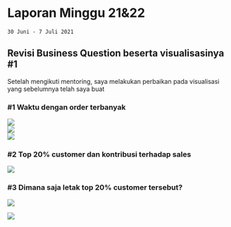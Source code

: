 

# Laporan Minggu 21&22

    30 Juni - 7 Juli 2021
## Revisi Business Question beserta visualisasinya #1
Setelah mengikuti mentoring, saya melakukan perbaikan pada visualisasi yang sebelumnya telah saya buat 
### #1 **Waktu dengan order terbanyak**
  **![](https://lh3.googleusercontent.com/85ySz8uG8C5mcntWgeC9V1HA4POymk14MAq5nO-EPZdhakEDh2e07nuiFk64PIPjlktRyEXDpNlEthApSZiie96ezkqDbpL_jiHRoHYTcnMSm4Ur1-HRRpR4G_5Q8mmZ8PFeAKBG=s0)**  
  **![](https://lh6.googleusercontent.com/iTaqXsbP3_u_Uf2hj7gUQXhcPAHBAwjuHhgUnlW-40SKwFaCAYjos1IqWQdTHdvzLIrhoYwgRJGQwRWXkXKtaBpwEDObBuRXnIchasFCfPH_tAZX4VB46eapVYLBkh9x__kC3Vqq=s0)**  
  **![](https://lh5.googleusercontent.com/od82hL4hxb07gaWdb-h5hyzYTKFdvSShgfsBJU2NPFIC_kE0RSV18EXXXBRVHUr3yWeyAzbCFJ1owB3ADyRfKnwJIra83Ae0VAN7cP6bPoClH2RuJ9i6-UXF1kJHimklKpz6sODn=s0)**  
  

### #2 **Top 20% customer dan kontribusi terhadap sales**  
**![](https://lh4.googleusercontent.com/EJhAwdxsfuiMZ4PsjsNYw5szPbv5Q2ow4RKsNqnl6ViDu0oMbkWLpxpnChBfPbjbOwHWjXF1h1X7D9uS4iitU8SQ8xyRrULV2kBlx82es2tlOyLojwrh4b61hFBqwfho89KIjuCJ=s0)**  

### #3 Dimana saja  letak top 20% customer tersebut?

**![](https://lh5.googleusercontent.com/gJFdWqGZXvU-pCWe4PKpmc8Rmxuix9ld18HpJH3PvsMfjgTn076-gxXcSonckgkPk6HB4CC6g9eqSVoGWAWunODRYtohyBdXmeY7KZF6l_OfU64Q0J3BDHQDURxLgnvxBZVtB-D5=s0)**    
  
**![](https://lh6.googleusercontent.com/lIrmIjXmqYA1juQhKInCE2xyauWQzpkljKqGLV5n4x6yQyGm0MVEM4H__iJK0YVlKFn_0E8CBlMrmSj5QApLZQfaVLlOH2MyqCG9oQLTsrJ4YNOQ-4q8vq5umByPhCjkduxN5a24=s0)**    


